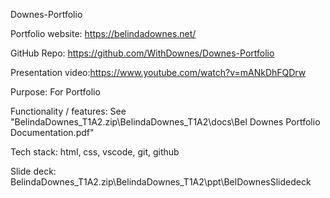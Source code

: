 Downes-Portfolio

Portfolio website: https://belindadownes.net/

GitHub Repo: https://github.com/WithDownes/Downes-Portfolio

Presentation video:https://www.youtube.com/watch?v=mANkDhFQDrw

Purpose: For Portfolio

Functionality / features: See "BelindaDownes_T1A2.zip\BelindaDownes_T1A2\docs\Bel Downes Portfolio Documentation.pdf"

Tech stack: html, css, vscode, git, github

Slide deck: BelindaDownes_T1A2.zip\BelindaDownes_T1A2\ppt\BelDownesSlidedeck



